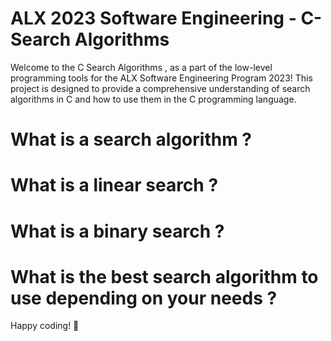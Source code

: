 # ALX 2023 Software Engineering - C- Search Algorithms

Welcome to the C Search Algorithms , as a part of the low-level programming tools for the ALX Software Engineering Program 2023! This project is designed to provide a comprehensive understanding of search algorithms in C and how to use them in the C programming language.

# What is a search algorithm ?
# What is a linear search ?
# What is a binary search ?
# What is the best search algorithm to use depending on your needs ?

Happy coding! 🚀
